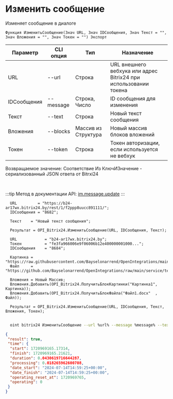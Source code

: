 ﻿---
sidebar_position: 2
---

# Изменить сообщение
 Изменяет сообщение в диалоге



`Функция ИзменитьСообщение(Знач URL, Знач IDСообщения, Знач Текст = "", Знач Вложения = "", Знач Токен = "") Экспорт`

  | Параметр | CLI опция | Тип | Назначение |
  |-|-|-|-|
  | URL | --url | Строка | URL внешнего вебхука или адрес Bitrix24 при использовании токена |
  | IDСообщения | --message | Строка, Число | ID сообщения для изменения |
  | Текст | --text | Строка | Новый текст сообщения |
  | Вложения | --blocks | Массив из Структура | Новый массив блоков вложений |
  | Токен | --token | Строка | Токен авторизации, если используется не вебхук |

  
  Возвращаемое значение:   Соответствие Из КлючИЗначение - сериализованный JSON ответа от Bitrxi24

<br/>

:::tip
Метод в документации API: [im.message.update](https://dev.1c-bitrix.ru/learning/course/?COURSE_ID=93&LESSON_ID=12117)
:::
<br/>


```bsl title="Пример кода"
  URL         = "https://b24-ar17wx.bitrix24.by/rest/1/f2ppp8uucc891111/";
  IDСообщения = "8682";
  
  Текст    = "Новый текст сообщения";
  
  Результат = OPI_Bitrix24.ИзменитьСообщение(URL, IDСообщения, Текст);
  
  URL            = "b24-ar17wx.bitrix24.by";
  Токен          = "fe3fa966006e9f06006b12e400000001000...";
  IDСообщения    = "8684";
  
  Картинка = "https://raw.githubusercontent.com/Bayselonarrend/OpenIntegrations/main/service/test_data/picture.jpg";
  Файл     = "https://github.com/Bayselonarrend/OpenIntegrations/raw/main/service/test_data/document.docx";
  
  Вложения = Новый Массив;
  Вложения.Добавить(OPI_Bitrix24.ПолучитьБлокКартинки("Картинка1", Картинка));
  Вложения.Добавить(OPI_Bitrix24.ПолучитьБлокФайла("Файл1.docx"  , Файл));
  
  Результат = OPI_Bitrix24.ИзменитьСообщение(URL, IDСообщения, Текст, Вложения, Токен);
```
	


```sh title="Пример команды CLI"
    
  oint bitrix24 ИзменитьСообщение --url %url% --message %message% --text %text% --blocks %blocks% --token %token%

```

```json title="Результат"
{
 "result": true,
 "time": {
  "start": 1720969165.17314,
  "finish": 1720969165.21621,
  "duration": 0.0430619716644287,
  "processing": 0.018265962600708,
  "date_start": "2024-07-14T14:59:25+00:00",
  "date_finish": "2024-07-14T14:59:25+00:00",
  "operating_reset_at": 1720969765,
  "operating": 0
 }
}
```
